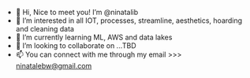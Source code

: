 - 👋 Hi, Nice to meet you! I’m @ninatalib 
- 👀 I’m interested in all IOT, processes, streamline, aesthetics, hoarding and cleaning data
- 🌱 I’m currently learning ML, AWS and data lakes
- 💞️ I’m looking to collaborate on ...TBD
- 📫  You can connect with me through my email >>> ninatalebw@gmail.com 

<!---
ninatalib/ninatalib is a ✨ special ✨ repository because its `README.md` (this file) appears on your GitHub profile.
You can click the Preview link to take a look at your changes.
--->
